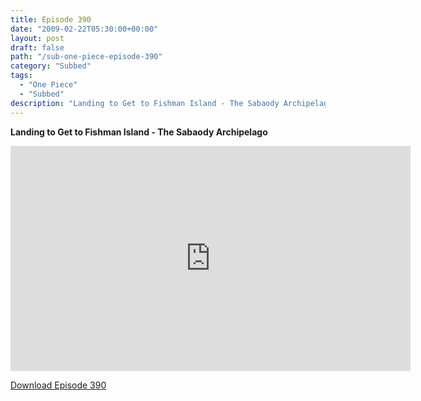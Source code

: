```yaml
---
title: Episode 390
date: "2009-02-22T05:30:00+00:00"
layout: post
draft: false
path: "/sub-one-piece-episode-390"
category: "Subbed"
tags:
  - "One Piece"
  - "Subbed"
description: "Landing to Get to Fishman Island - The Sabaody Archipelago"
---
```


**Landing to Get to Fishman Island - The Sabaody Archipelago**

<iframe width="640" height="360" src="https://www.rapidvideo.com/e/FXV0XWVVUS" frameborder="0" marginwidth=0 marginheight=0 scrolling=no allowfullscreen></iframe>

<a href="http://ouo.io/qs/eCodkFEQ?s=https://rapidvid.to/d/https://www.rapidvideo.com/e/FXV0XWVVUS">Download Episode 390</a>
